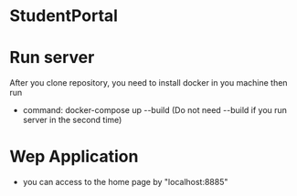 # StudentPortal

# Run server

After you clone repository, you need to install docker in you machine then run

- command: docker-compose up --build (Do not need --build if you run server in the second time)

# Wep Application

- you can access to the home page by "localhost:8885"
